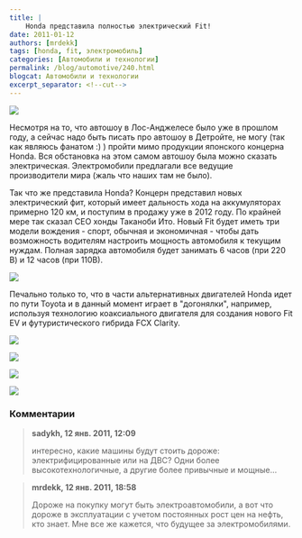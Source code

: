 ```yaml
---
title: |
    Honda представила полностью электрический Fit!
date: 2011-01-12
authors: [mrdekk]
tags: [honda, fit, электромобиль]
categories: [Автомобили и технологии]
permalink: /blog/automotive/240.html
blogcat: Автомобили и технологии
excerpt_separator: <!--cut-->
---
```



![](http://itw66.ru/uploads/images/00/00/01/2011/01/12/48578e.jpg)


Несмотря на то, что автошоу в Лос-Анджелесе было уже в прошлом году, а сейчас надо быть писать про автошоу в Детройте, не могу (так как являюсь фанатом :) ) пройти мимо продукции японского концерна Honda. Вся обстановка на этом самом автошоу была можно сказать электрическая. Электромобили предлагали все ведущие производители мира (жаль что наших там не было). 

Так что же представила Honda? Концерн представил новых электрический фит, который имеет дальность хода на аккумуляторах примерно 120 км, и поступим в продажу уже в 2012 году. По крайней мере так сказал СЕО хонды Таканоби Ито. Новый Fit будет иметь три модели вождения - спорт, обычная и экономичная - чтобы дать возможность водителям настроить мощность автомобиля к текущим нуждам. Полная зарядка автомобиля будет занимать 6 часов (при 220 В) и 12 часов (при 110В).


<!--cut-->



![](http://itw66.ru/uploads/images/00/00/01/2011/01/12/09ce68.jpg)


Печально только то, что в части альтернативных двигателей Honda идет по пути Toyota и в данный момент играет в "догонялки", например, используя технологию коаксиального двигателя для создания нового Fit EV и футуристического гибрида FCX Clarity.


![](http://itw66.ru/uploads/images/00/00/01/2011/01/12/510a3c.jpg)


![](http://itw66.ru/uploads/images/00/00/01/2011/01/12/04df0a.jpg)


![](http://itw66.ru/uploads/images/00/00/01/2011/01/12/a65c6f.jpg)


![](http://itw66.ru/uploads/images/00/00/01/2011/01/12/2bde63.jpg)


### Комментарии


>**sadykh, 12 янв. 2011, 12:09**
>
>интересно, какие машины будут стоить дороже: электрифицированные или на ДВС? Одни более высокотехнологичные, а другие более привычные и мощные…

>**mrdekk, 12 янв. 2011, 18:58**
>
>Дороже на покупку могут быть электроавтомобили, а вот что дороже в эксплуатации с учетом постоянных рост цен на нефть, кто знает.
>Мне все же кажется, что будущее за электромобилями.
